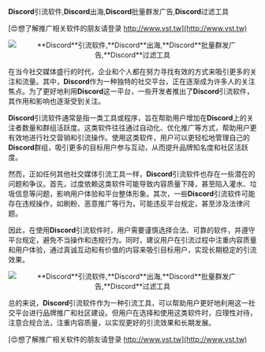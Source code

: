 **Discord**引流软件,**Discord**出海,**Discord**批量群发广告,**Discord**过滤工具

[😍想了解推广相关软件的朋友请登录 http://www.vst.tw](http://www.vst.tw)

 <center><img src="https://vst.tw/MP4/tuiguang/png/3.png" alt="**Discord**引流软件,**Discord**出海,**Discord**批量群发广告,**Discord**过滤工具"></center>

在当今社交媒体盛行的时代，企业和个人都在努力寻找有效的方式来吸引更多的关注和流量。其中，**Discord**作为一种独特的社交平台，正在逐渐成为许多人的关注焦点。为了更好地利用**Discord**这一平台，一些开发者推出了**Discord**引流软件，其作用和影响也逐渐受到关注。

**Discord**引流软件通常是指一类工具或程序，旨在帮助用户增加在**Discord**上的关注者数量和群组活跃度。这类软件往往通过自动化、优化推广等方式，帮助用户更有效地进行社交营销和引流操作。使用这类软件，用户可以更轻松地管理自己的**Discord**群组，吸引更多的目标用户参与互动，从而提升品牌知名度和社区活跃度。

然而，正如任何其他社交媒体引流工具一样，**Discord**引流软件也存在一些潜在的问题和争议。首先，过度依赖这类软件可能导致内容质量下降，甚至陷入灌水、垃圾信息等问题，影响用户体验和平台整体形象。其次，一些**Discord**引流软件可能存在违规操作，如刷粉、恶意推广等行为，可能违反平台规定，甚至涉及法律问题。

因此，在使用**Discord**引流软件时，用户需要谨慎选择合法、可靠的软件，并遵守平台规定，避免不当操作和违规行为。同时，建议用户在引流过程中注重内容质量和用户体验，通过真诚互动和有价值的内容来吸引目标用户，实现长期稳定的引流效果。

 <center><img src="https://vst.tw/MP4/tuiguang/png/0.png" alt="**Discord**引流软件,**Discord**出海,**Discord**批量群发广告,**Discord**过滤工具"></center>

总的来说，**Discord**引流软件作为一种引流工具，可以帮助用户更好地利用这一社交平台进行品牌推广和社区建设。但用户在选择和使用这类软件时，应理性对待，注意合规合法，注重内容质量，以实现更好的引流效果和长期发展。

[😍想了解推广相关软件的朋友请登录 http://www.vst.tw](http://www.vst.tw)



